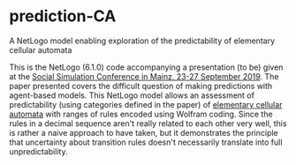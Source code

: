 # prediction-CA
A NetLogo model enabling exploration of the predictability of elementary cellular automata

This is the NetLogo (6.1.0) code accompanying a presentation (to be) given at the [Social Simulation Conference in Mainz, 23-27 September 2019](https://ssc2019.uni-mainz.de/). The paper presented covers the difficult question of making predictions with agent-based models. This NetLogo model allows an assessment of predictability (using categories defined in the paper) of [elementary cellular automata](https://en.wikipedia.org/wiki/Elementary_cellular_automaton) with ranges of rules encoded using Wolfram coding. Since the rules in a decimal sequence aren't really related to each other very well, this is rather a naive approach to have taken, but it demonstrates the principle that uncertainty about transition rules doesn't necessarily translate into full unpredictability.
